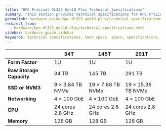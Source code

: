 ```yaml
---
title: "HPE ProLiant DL325 Gen10 Plus Technical Specifications"
summary: "This section provides technical specifications for HPE ProLiant DL325 Gen10 Plus node types."
permalink: hardware-guide/hpe-dl325-gen10-plus/technical-specifications.html
redirect_from:
  - hardware/hpe-dl325-gen10-plus/technical-specifications.html
sidebar: hardware_guide_sidebar
keywords: technical specifications, tech specs, specs, specifications, DL325, ProLiant DL325 Gen10 Plus
---
```


<table>
<thead>
  <tr>
    <th></th>
    <th>34T</th>
    <th>145T</th>
    <th>291T</th>
  </tr>
</thead>
<tbody>
  <tr>
    <td><strong>Form Factor</strong></td>
    <td>1U</td>
    <td>1U</td>
    <td>1U</td>
  </tr>
  <tr>
    <td><strong>Raw Storage Capacity</strong></td>
    <td>34 TB</td>
    <td>145 TB</td>
    <td>291 TB</td>
  </tr>
  <tr>
    <td><strong>SSD or NVM3</strong></td>
    <td>9 &times; 3.84 TB NVMe</td>
    <td>19 &times; 7.68 TB NVMe</td>
    <td>19 &times; 15.36 TB NVMe</td>
  </tr>
  <tr>
    <td><strong>Networking</strong></td>
    <td>4 &times; 100 GbE</td>
    <td>4 &times; 100 GbE</td>
    <td>4 &times; 100 GbE</td>
  </tr>
  <tr>
    <td><strong>CPU</strong></td>
    <td>24 cores 2.8 GHz</td>
    <td>24 cores 2.8 GHz</td>
    <td>24 cores 2.8 GHz</td>
  </tr>
  <tr>
    <td><strong>Memory</strong></td>
    <td>128 GB</td>
    <td>128 GB</td>
    <td>128 GB</td>
  </tr>
</tbody>
</table>
